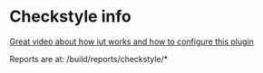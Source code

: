 # Checkstyle info

[Great video about how iut works and how to configure this plugin](https://www.youtube.com/watch?v=zo3zyyo7Vkw&ab_channel=LeanStacks)

Reports are at: /build/reports/checkstyle/*
